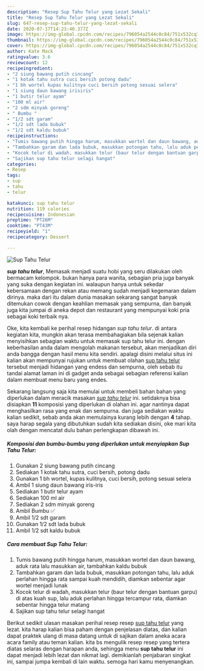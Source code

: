 ```yaml
---
description: "Resep Sup Tahu Telur yang Lezat Sekali"
title: "Resep Sup Tahu Telur yang Lezat Sekali"
slug: 647-resep-sup-tahu-telur-yang-lezat-sekali
date: 2020-07-17T14:23:40.377Z
image: https://img-global.cpcdn.com/recipes/796054a2544c0c84/751x532cq70/sup-tahu-telur-foto-resep-utama.jpg
thumbnail: https://img-global.cpcdn.com/recipes/796054a2544c0c84/751x532cq70/sup-tahu-telur-foto-resep-utama.jpg
cover: https://img-global.cpcdn.com/recipes/796054a2544c0c84/751x532cq70/sup-tahu-telur-foto-resep-utama.jpg
author: Kate Mack
ratingvalue: 3.6
reviewcount: 12
recipeingredient:
- "2 siung bawang putih cincang"
- "1 kotak tahu sutra cuci bersih potong dadu"
- "1 bh wortel kupas kulitnya cuci bersih potong sesuai selera"
- "1 siung daun bawang irisiris"
- "1 butir telur ayam"
- "100 ml air"
- "2 sdm minyak goreng"
- " Bumbu "
- "1/2 sdt garam"
- "1/2 sdt lada bubuk"
- "1/2 sdt kaldu bubuk"
recipeinstructions:
- "Tumis bawang putih hingga harum, masukkan wortel dan daun bawang, aduk rata lalu masukkan air, tambahkan kaldu bubuk"
- "Tambahkan garam dan lada bubuk, masukkan potongan tahu, lalu aduk perlahan hingga rata sampai kuah mendidih, diamkan sebentar agar wortel menjadi lunak"
- "Kocok telur di wadah, masukkan telur (baur telur dengan bantuan garpu) di atas kuah sup, lalu aduk perlahan hingga tercampur rata, diamkan sebentar hingga telur matang"
- "Sajikan sup tahu telur selagi hangat"
categories:
- Resep
tags:
- sup
- tahu
- telur

katakunci: sup tahu telur 
nutrition: 119 calories
recipecuisine: Indonesian
preptime: "PT26M"
cooktime: "PT43M"
recipeyield: "1"
recipecategory: Dessert

---
```



![Sup Tahu Telur](https://img-global.cpcdn.com/recipes/796054a2544c0c84/751x532cq70/sup-tahu-telur-foto-resep-utama.jpg)

<b><i>sup tahu telur</i></b>, Memasak menjadi suatu hobi yang seru dilakukan oleh bermacam kelompok. bukan hanya para wanita, sebagian pria juga banyak yang suka dengan kegiatan ini. walaupun hanya untuk sekedar kebersamaan dengan rekan atau memang sudah menjadi kegemaran dalam dirinya. maka dari itu dalam dunia masakan sekarang sangat banyak ditemukan cowok dengan keahlian memasak yang sempurna, dan banyak juga kita jumpai di aneka depot dan restaurant yang mempunyai koki pria sebagai koki terbaik nya.

Oke, kita kembali ke perihal resep hidangan <i>sup tahu telur</i>. di antara kegiatan kita, mungkin akan terasa membahagiakan bila sejenak kalian menyisihkan sebagian waktu untuk memasak sup tahu telur ini. dengan keberhasilan anda dalam mengolah makanan tersebut, akan menjadikan diri anda bangga dengan hasil menu kita sendiri. apalagi disini melalui situs ini kalian akan mempunyai rujukan untuk membuat olahan <u>sup tahu telur</u> tersebut menjadi hidangan yang endess dan sempurna, oleh sebab itu tandai alamat laman ini di gadget anda sebagai sebagian referensi kalian dalam membuat menu baru yang endes.




Sekarang langsung saja kita memulai untuk membeli bahan bahan yang diperlukan dalam meracik masakan <u><i>sup tahu telur</i></u> ini. setidaknya bisa disiapkan <b>11</b> komposisi yang diperlukan di olahan ini. agar nantinya dapat menghasilkan rasa yang enak dan sempurna. dan juga sediakan waktu kalian sedikit, sebab anda akan memulainya kurang lebih dengan <b>4</b> tahap. saya harap segala yang dibutuhkan sudah kita sediakan disini, oke mari kita olah dengan mencatat dulu bahan perlengkapan dibawah ini.

<!--inarticleads1-->

##### Komposisi dan bumbu-bumbu yang diperlukan untuk menyiapkan Sup Tahu Telur:

1. Gunakan 2 siung bawang putih cincang
1. Sediakan 1 kotak tahu sutra, cuci bersih, potong dadu
1. Gunakan 1 bh wortel, kupas kulitnya, cuci bersih, potong sesuai selera
1. Ambil 1 siung daun bawang iris-iris
1. Sediakan 1 butir telur ayam
1. Sediakan 100 ml air
1. Sediakan 2 sdm minyak goreng
1. Ambil  Bumbu ✅
1. Ambil 1/2 sdt garam
1. Gunakan 1/2 sdt lada bubuk
1. Ambil 1/2 sdt kaldu bubuk




<!--inarticleads2-->

##### Cara membuat Sup Tahu Telur:

1. Tumis bawang putih hingga harum, masukkan wortel dan daun bawang, aduk rata lalu masukkan air, tambahkan kaldu bubuk
1. Tambahkan garam dan lada bubuk, masukkan potongan tahu, lalu aduk perlahan hingga rata sampai kuah mendidih, diamkan sebentar agar wortel menjadi lunak
1. Kocok telur di wadah, masukkan telur (baur telur dengan bantuan garpu) di atas kuah sup, lalu aduk perlahan hingga tercampur rata, diamkan sebentar hingga telur matang
1. Sajikan sup tahu telur selagi hangat




Berikut sedikit ulasan masakan perihal resep resep <u>sup tahu telur</u> yang lezat. kita harap kalian bisa paham dengan penjelasan diatas, dan kalian dapat praktek ulang di masa datang untuk di sajikan dalam aneka acara acara family atau teman kalian. kita bs mengulik resep resep yang tertera diatas selaras dengan harapan anda, sehingga menu <b>sup tahu telur</b> ini dapat menjadi lebih lezat dan nikmat lagi. demikianlah penjabaran singkat ini, sampai jumpa kembali di lain waktu. semoga hari kamu menyenangkan.
